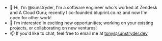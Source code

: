 - 👋 Hi, I’m @sunstryder, I'm a software engineer who's worked at Zendesk and A Cloud Guru; recently I co-founded bluprint.co.nz and now I'm open for other work!
- 👀 I’m interested in exciting new opportunities; working on your existing projects, or collaborating on new ventures!
- 📫 If you'd like to chat, feel free to email me at tony@sunstryder.dev


<!---
sunstryder/sunstryder is a ✨ special ✨ repository because its `README.md` (this file) appears on your GitHub profile.
You can click the Preview link to take a look at your changes.
--->
